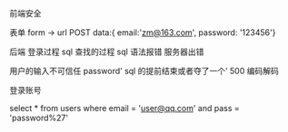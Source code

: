 前端安全

表单  form -> url
POST data:{ email:'zm@163.com', password: '123456'}

后端 登录过程 sql 查找的过程
sql 语法报错 服务器出错

用户的输入不可信任
password' sql 的提前结束或者夺了一个'  500  编码解码

登录账号

select * from users where email = 'user@qq.com' and pass = 'password%27'
